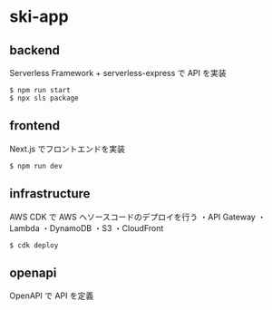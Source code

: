 # ski-app

## backend

Serverless Framework + serverless-express で API を実装

```
$ npm run start
$ npx sls package
```

## frontend

Next.js でフロントエンドを実装

```
$ npm run dev
```

## infrastructure

AWS CDK で AWS へソースコードのデプロイを行う
・API Gateway
・Lambda
・DynamoDB
・S3
・CloudFront

```
$ cdk deploy
```

## openapi

OpenAPI で API を定義
